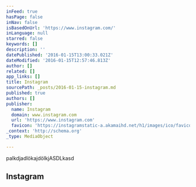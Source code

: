 ```yaml
---
inFeed: true
hasPage: false
inNav: false
isBasedOnUrl: 'https://www.instagram.com/'
inLanguage: null
starred: false
keywords: []
description: ''
datePublished: '2016-01-15T13:00:33.021Z'
dateModified: '2016-01-15T12:57:46.813Z'
author: []
related: []
app_links: []
title: Instagram
sourcePath: _posts/2016-01-15-instagram.md
published: true
authors: []
publisher:
  name: Instagram
  domain: www.instagram.com
  url: 'https://www.instagram.com'
  favicon: 'https://instagramstatic-a.akamaihd.net/h1/images/ico/favicon.ico/7cdab0872b15.ico'
_context: 'http://schema.org'
_type: MediaObject

---
```

palkdjadlökajdölkjASDLkasd

<article style=""><h1>Instagram</h1><p></p></article>